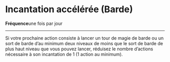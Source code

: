 # Incantation accélérée (Barde)

<p><strong>Fréquence</strong>une fois par jour</p>
<hr>
<p>Si votre prochaine action consiste à lancer un tour de magie de barde ou un sort de barde d’au minimum deux niveaux de moins que le sort de barde de plus haut niveau que vous pouvez lancer, réduisez le nombre d’actions nécessaire à son incantation de 1 (1 action au minimum).</p>